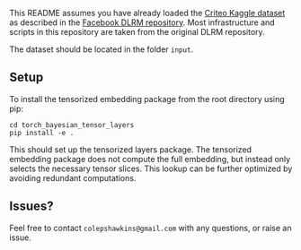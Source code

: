 This README assumes you have already loaded the [Criteo Kaggle dataset](https://labs.criteo.com/2014/02/kaggle-display-advertising-challenge-dataset/) as described in the [Facebook DLRM repository](https://github.com/facebookresearch/dlrm). Most infrastructure and scripts in this repository are taken from the original DLRM repository.

The dataset should be located in the folder `input`.

## Setup

To install the tensorized embedding package from the root directory using pip:
```
cd torch_bayesian_tensor_layers
pip install -e .
```
This should set up the tensorized layers package. The tensorized embedding package does not compute the full embedding, but instead only selects the necessary tensor slices. This lookup can be further optimized by avoiding redundant computations.




## Issues?

Feel free to contact `colepshawkins@gmail.com` with any questions, or raise an issue.
